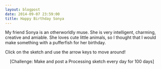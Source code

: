 ```yaml
---
layout: blogpost
date: 2014-09-07 23:59:00
title: Happy Birthday Sonya
---
```


My friend Sonya is an otherworldly muse. She is very intelligent, charming, creative and amiable. She loves cute little animals, so I thought that I would make something with a pufferfish for her birthday.

<canvas data-processing-sources="/Scripts/SonyBlowfish.pde"></canvas>

Click on the sketch and use the arrow keys to move around!

<center>[Challenge: Make and post a Processing sketch every day for 100 days]</center>